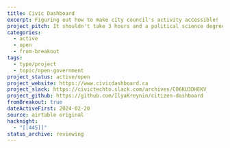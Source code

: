 ```yaml
---
title: Civic Dashboard
excerpt: Figuring out how to make city council's activity accessible!
project_pitch: It shouldn't take 3 hours and a political science degree to understand City Council and how to meaningfully engage with it. We make it take a few minutes.
categories:
  - active
  - open
  - from-breakout
tags:
  - type/project
  - topic/open-government
project_status: active/open
project_website: https://www.civicdashboard.ca
project_slack: https://civictechto.slack.com/archives/C06KU3DHEKV
project_github: https://github.com/IlyaKreynin/citizen-dashboard
fromBreakout: true
dateActiveFirst: 2024-02-20
source: airtable original
hacknight:
  - "[[445]]"
status_archive: reviewing
---
```

